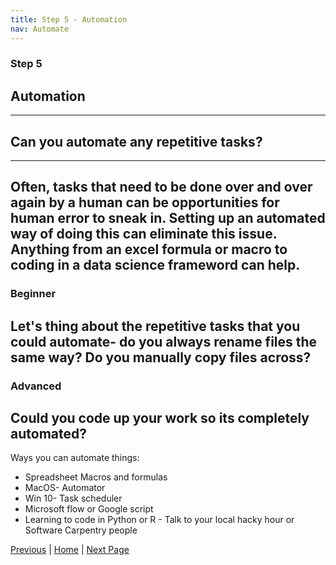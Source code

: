 ```yaml
---
title: Step 5 - Automation
nav: Automate
---
```


### Step 5
## Automation
---
## Can you automate any repetitive tasks? 
---
Often, tasks that need to be done over and over again by a human can be opportunities for human error to sneak in. Setting up an automated way of doing this can eliminate this issue. Anything from an excel formula or macro to coding in a data science frameword can help.
---
### Beginner
Let's thing about the repetitive tasks that you could automate- do you always rename files the same way? Do you manually copy files across?
---
### Advanced
Could you code up your work so its completely automated? 
---
Ways you can automate things:
* Spreadsheet Macros and formulas
* MacOS- Automator
* Win 10- Task scheduler
* Microsoft flow or Google script
* Learning to code in Python or R - Talk to your local hacky hour or Software Carpentry people

[Previous](https://guereslib.github.io/Reproducible-Research-Things/Step3FolderStruct) | [Home](https://guereslib.github.io/Reproducible-Research-Things/) | [Next Page](https://guereslib.github.io/Reproducible-Research-Things/Step5Version)
